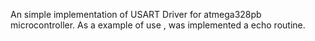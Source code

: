 An simple implementation of USART Driver for atmega328pb microcontroller. As a example of use , was implemented a echo routine.
